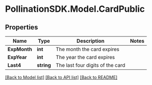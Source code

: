
# PollinationSDK.Model.CardPublic

## Properties

Name | Type | Description | Notes
------------ | ------------- | ------------- | -------------
**ExpMonth** | **int** | The month the card expires | 
**ExpYear** | **int** | The year the card expires | 
**Last4** | **string** | The last four digits of the card | 

[[Back to Model list]](../README.md#documentation-for-models)
[[Back to API list]](../README.md#documentation-for-api-endpoints)
[[Back to README]](../README.md)


